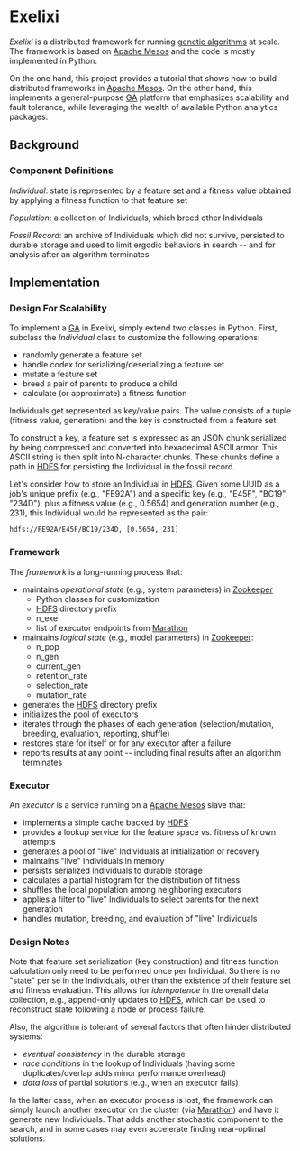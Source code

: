 # Exelixi

*Exelixi* is a distributed framework for running [genetic algorithms] at scale.
The framework is based on [Apache Mesos] and the code is mostly implemented in Python.

On the one hand, this project provides a tutorial that shows how to build distributed frameworks in [Apache Mesos].
On the other hand, this implements a general-purpose [GA] platform that emphasizes scalability and fault tolerance,
while leveraging the wealth of available Python analytics packages.


## Background
### Component Definitions

_Individual_:
state is represented by a feature set and a fitness value obtained by applying a fitness function to that feature set

_Population_:
a collection of Individuals, which breed other Individuals

_Fossil Record_:
an archive of Individuals which did not survive, persisted to durable storage and used to limit ergodic behaviors in search --
and for analysis after an algorithm terminates


## Implementation
### Design For Scalability

To implement a [GA] in Exelixi, simply extend two classes in Python.
First, subclass the _Individual_ class to customize the following operations:
* randomly generate a feature set
* handle codex for serializing/deserializing a feature set
* mutate a feature set
* breed a pair of parents to produce a child
* calculate (or approximate) a fitness function

Individuals get represented as key/value pairs.
The value consists of a tuple (fitness value, generation) and the key is constructed from a feature set. 

To construct a key, a feature set is expressed as an JSON chunk serialized by being compressed and converted into hexadecimal ASCII armor.
This ASCII string is then split into N-character chunks.
These chunks define a path in [HDFS] for persisting the Individual in the fossil record.

Let's consider how to store an Individual in [HDFS].
Given some UUID as a job's unique prefix (e.g., "FE92A") and a specific key (e.g., "E45F", "BC19", "234D"), 
plus a fitness value (e.g., 0.5654) and generation number (e.g., 231), this Individual would be represented as the pair:

    hdfs://FE92A/E45F/BC19/234D, [0.5654, 231]


### Framework

The _framework_ is a long-running process that:
* maintains _operational state_ (e.g., system parameters) in [Zookeeper]
  * Python classes for customization
  * [HDFS] directory prefix
  * n_exe
  * list of executor endpoints from [Marathon]
* maintains _logical state_ (e.g., model parameters) in [Zookeeper]:
  * n_pop
  * n_gen
  * current_gen
  * retention_rate
  * selection_rate
  * mutation_rate
* generates the [HDFS] directory prefix
* initializes the pool of executors
* iterates through the phases of each generation (selection/mutation, breeding, evaluation, reporting, shuffle)
* restores state for itself or for any executor after a failure
* reports results at any point -- including final results after an algorithm terminates


### Executor

An _executor_ is a service running on a [Apache Mesos] slave that:
* implements a simple cache backed by [HDFS]
* provides a lookup service for the feature space vs. fitness of known attempts
* generates a pool of "live" Individuals at initialization or recovery
* maintains "live" Individuals in memory
* persists serialized Individuals to durable storage
* calculates a partial histogram for the distribution of fitness
* shuffles the local population among neighboring executors
* applies a filter to "live" Individuals to select parents for the next generation
* handles mutation, breeding, and evaluation of "live" Individuals


### Design Notes

Note that feature set serialization (key construction) and fitness function calculation only need to be performed once per Individual.
So there is no "state" per se in the Individuals, other than the existence of their feature set and fitness evaluation.
This allows for _idempotence_ in the overall data collection,
e.g., append-only updates to [HDFS], which can be used to reconstruct state following a node or process failure.

Also, the algorithm is tolerant of several factors that often hinder distributed systems:
* _eventual consistency_ in the durable storage
* _race conditions_ in the lookup of Individuals (having some duplicates/overlap adds minor performance overhead)
* _data loss_ of partial solutions (e.g., when an executor fails)

In the latter case, when an executor process is lost, the framework can simply launch another executor on the cluster 
(via [Marathon]) and have it generate new Individuals.
That adds another stochastic component to the search, and in some cases may even accelerate finding near-optimal solutions.


[Apache Mesos]: http://mesos.apache.org/ "Apache Mesos"
[GA]: http://en.wikipedia.org/wiki/Genetic_algorithm "Genetic Algorithms"
[HDFS]: http://hadoop.apache.org/ "HDFS"
[JSON]: http://www.json.org/ "JSON"
[Marathon]: https://github.com/mesosphere/marathon "Marathon"
[Zookeeper]: http://zookeeper.apache.org/ "Apache Zookeeper"
[genetic algorithms]: http://en.wikipedia.org/wiki/Genetic_algorithm "Genetic Algorithms"
